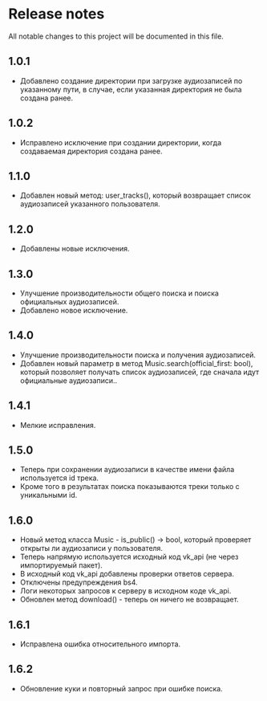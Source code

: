 # Release notes

All notable changes to this project will be documented in this file.

## 1.0.1

- Добавлено создание директории при загрузке аудиозаписей по указанному пути,
  в случае, если указанная директория не была создана ранее.

## 1.0.2

- Исправлено исключение при создании директории, когда создаваемая директория создана ранее.

## 1.1.0

- Добавлен новый метод: user_tracks(), который возвращает список аудиозаписей указанного пользователя.

## 1.2.0

- Добавлены новые исключения.

## 1.3.0

- Улучшение производительности общего поиска и поиска официальных аудиозаписей.
- Добавлено новое исключение.

## 1.4.0

- Улучшение производительности поиска и получения аудиозаписей.
- Добавлен новый параметр в метод Music.search(official_first: bool), который позволяет получать список аудиозаписей,
  где сначала идут официальные аудиозаписи..

## 1.4.1

- Мелкие исправления.

## 1.5.0

- Теперь при сохранении аудиозаписи в качестве имени файла используется id трека.
- Кроме того в результатах поиска показываются треки только с уникальными id.

## 1.6.0

- Новый метод класса Music - is_public() -> bool, который проверяет открыты ли аудиозаписи у пользователя.
- Теперь напрямую используется исходный код vk_api (не через импортируемый пакет).
- В исходный код vk_api добавлены проверки ответов сервера.
- Отключены предупреждения bs4.
- Логи некоторых запросов к серверу в исходном коде vk_api.
- Обновлен метод download() - теперь он ничего не возвращает.

## 1.6.1

- Исправлена ошибка относительного импорта.

## 1.6.2

- Обновление куки и повторный запрос при ошибке поиска.
